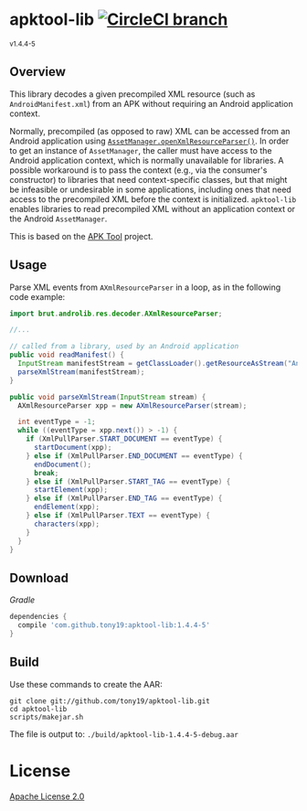 # apktool-lib [![CircleCI branch](https://img.shields.io/circleci/project/tony19/apktool-lib/master.svg)](https://circleci.com/gh/tony19/logback-android)
<sup>v1.4.4-5</sup>

Overview
--------
This library decodes a given precompiled XML resource (such as `AndroidManifest.xml`)
from an APK without requiring an Android application context.
 
Normally, precompiled (as opposed to raw) XML can be accessed from an Android application 
using [`AssetManager.openXmlResourceParser()`][2]. In order to get an instance of 
`AssetManager`, the caller must have access to the Android application context, which
is normally unavailable for libraries. A possible workaround is to pass the context (e.g.,
via the consumer's constructor) to libraries that need context-specific classes, but
that might be infeasible or undesirable in some applications, including ones that need
access to the precompiled XML before the context is initialized. `apktool-lib` enables 
libraries to read precompiled XML without an application context or the Android `AssetManager`.

This is based on the [APK Tool][1] project.

Usage
-----
Parse XML events from `AXmlResourceParser` in a loop, as in the following code example:

```java
import brut.androlib.res.decoder.AXmlResourceParser;

//...

// called from a library, used by an Android application
public void readManifest() {
  InputStream manifestStream = getClassLoader().getResourceAsStream("AndroidManifest.xml");
  parseXmlStream(manifestStream);
}

public void parseXmlStream(InputStream stream) {
  AXmlResourceParser xpp = new AXmlResourceParser(stream);

  int eventType = -1;
  while ((eventType = xpp.next()) > -1) {
    if (XmlPullParser.START_DOCUMENT == eventType) {
      startDocument(xpp);
    } else if (XmlPullParser.END_DOCUMENT == eventType) {
      endDocument();
      break;
    } else if (XmlPullParser.START_TAG == eventType) {
      startElement(xpp);
    } else if (XmlPullParser.END_TAG == eventType) {
      endElement(xpp);
    } else if (XmlPullParser.TEXT == eventType) {
      characters(xpp);
    }
  }
}
```


Download
--------
_Gradle_

```groovy
dependencies {
  compile 'com.github.tony19:apktool-lib:1.4.4-5'
}
```

Build
-----
Use these commands to create the AAR:

    git clone git://github.com/tony19/apktool-lib.git
    cd apktool-lib
    scripts/makejar.sh

The file is output to: `./build/apktool-lib-1.4.4-5-debug.aar`

License
=======
[Apache License 2.0](http://www.apache.org/licenses/LICENSE-2.0)

 [1]: https://github.com/brutall/brut.apktool
 [2]: http://developer.android.com/reference/android/content/res/AssetManager.html#openXmlResourceParser(java.lang.String)